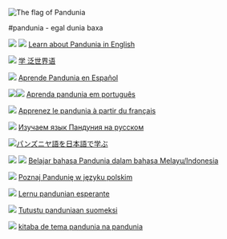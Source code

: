 
![](http://www.pandunia.info/bandera/bandera.png "The flag of Pandunia")

#pandunia - egal dunia baxa

![](http://pandunia.info/bandera/gb.png) ![](http://pandunia.info/bandera/us.png) [Learn about Pandunia in English](english/index.md)

![](http://pandunia.info/bandera/cn.png) [学 泛世界语](zhongwen/index.md)

![](http://pandunia.info/bandera/es.png) [Aprende Pandunia en Español](espanya/index.md)

![](http://pandunia.info/bandera/br.png)![](http://pandunia.info/bandera/pt.png) [Aprenda pandunia em português](portugal/index.md)

![](http://pandunia.info/bandera/fr.png) [Apprenez le pandunia à partir du français](frans/index.md)

![](http://pandunia.info/bandera/ru.png) [Изучаем язык Пандуния на русском](russki/index.md)

![](http://pandunia.info/bandera/jp.png)[パンズニヤ語を日本語で学ぶ](nipon/index.md)

![](http://pandunia.info/bandera/id.png) ![](http://pandunia.info/bandera/my.png) [Belajar bahasa Pandunia dalam bahasa Melayu/Indonesia](malayu/index.md)

![](http://pandunia.info/bandera/pl.png) [Poznaj Pandunię w języku polskim](polski/index.md)

![](http://pandunia.info/bandera/eo.png) [Lernu pandunian esperante](esperanto/index.md)

![](http://pandunia.info/bandera/fi.png) [Tutustu panduniaan suomeksi](suomi/index.md)

![](http://pandunia.info/bandera/qpn.png) [kitaba de tema pandunia na pandunia](pandunia/index.md)


